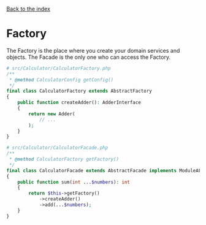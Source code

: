 [Back to the index](../documentation)

# Factory

The Factory is the place where you create your domain services and objects. 
The Facade is the only one who can access the Factory.

```php
# src/Calculator/CalculatorFactory.php
/**
 * @method CalculatorConfig getConfig()
 */
final class CalculatorFactory extends AbstractFactory
{
    public function createAdder(): AdderInterface
    {
        return new Adder(
            // ...
        );
    }
}
```

```php
# src/Calculator/CalculatorFacade.php
/**
 * @method CalculatorFactory getFactory()
 */
final class CalculatorFacade extends AbstractFacade implements ModuleAFacadeInterface
{
    public function sum(int ...$numbers): int
    {
        return $this->getFactory()
            ->createAdder()
            ->add(...$numbers);
    }
}
```
